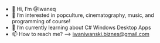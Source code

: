 - 👋 Hi, I’m @Iwaneq
- 👀 I’m interested in popculture, cinematography, music, and programming of course!
- 🌱 I’m currently learning about C# Windows Desktop Apps
- 📫 How to reach me? --> iwaniwanski.biznes@gmail.com
<!---
Iwaneq/Iwaneq is a ✨ special ✨ repository because its `README.md` (this file) appears on your GitHub profile.
You can click the Preview link to take a look at your changes.
--->
